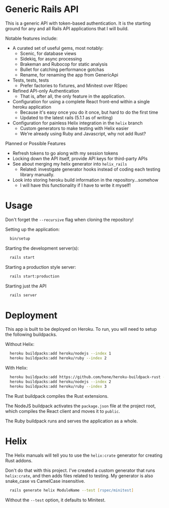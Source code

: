 # Generic Rails API

This is a generic API with token-based authentication. It is the starting ground
for any and all Rails API applications that I will build.

Notable features include:
* A curated set of useful gems, most notably:
    * Scenic, for database views
    * Sidekiq, for async processing
    * Brakeman and Rubocop for static analysis
    * Bullet for catching performance gotchas
    * Rename, for renaming the app from GenericApi
* Tests, tests, tests
    * Prefer factories to fixtures, and Minitest over RSpec
* Refined API-only Authentication
    * That is, after all, the only feature in the application.
* Configuration for using a complete React front-end within a single heroku application
    * Because it's easy once you do it once, but hard to do the first time
    * Updated to the latest rails (5.1.1 as of writing)
* Configuration for painless Helix integration in the `helix` branch
    * Custom generators to make testing with Helix easier
    * We're already using Ruby and Javascript, why not add Rust?

Planned or Possible Features
* Refresh tokens to go along with my session tokens
* Locking down the API itself, provide API keys for third-party APIs
* See about merging my helix generator into `helix_rails`
    * Related: investigate generator hooks instead of coding each testing library manually.
* Look into storing heroku build information in the repository...somehow
    * I will have this functionality if I have to write it myself!

# Usage
Don't forget the `--recursive` flag when cloning the repository!

Setting up the application:
```zsh
  bin/setup
```
Starting the development server(s):
```zsh
  rails start
```
Starting a production style server:
```zsh
  rails start:production
```
Starting just the API
```zsh
  rails server
```

# Deployment
This app is built to be deployed on Heroku. To run, you will need to setup the following buildpacks.

Without Helix:
```zsh
  heroku buildpacks:add heroku/nodejs --index 1
  heroku buildpacks:add heroku/ruby --index 2
```

With Helix:
```zsh
  heroku buildpacks:add https://github.com/hone/heroku-buildpack-rust --index 1
  heroku buildpacks:add heroku/nodejs --index 2
  heroku buildpacks:add heroku/ruby --index 3
```

The Rust buildpack compiles the Rust extensions.

The NodeJS buildpack activates the `package.json` file at the project root, which compiles the React client and moves it to `public`.

The Ruby buildpack runs and serves the application as a whole.

# Helix

The Helix manuals will tell you to use the `helix:crate` generator for creating Rust addons.

Don't do that with this project. I've created a custom generator that runs `helix:crate`, and then adds files related to testing. My generator is also snake_case vs CamelCase insensitive.

```zsh
  rails generate helix ModuleName --test [rspec/minitest]
```

Without the `--test` option, it defaults to Minitest.

